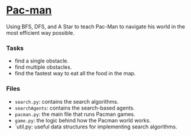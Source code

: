 # [Pac-man](https://inst.eecs.berkeley.edu/~cs188/fa10/projects/search/search.html)

Using BFS, DFS, and A Star to teach Pac-Man to navigate his world in the most efficient way possible.

### Tasks

* find a single obstacle.
* find multiple obstacles.
* find the fastest way to eat all the food in the map.

### Files

* `search.py`: contains the search algorithms. 
* `searchAgents`:	contains the search-based agents. 
* `pacman.py`: the main file that runs Pacman games.   
* `game.py`:	the logic behind how the Pacman world works.  
* `util.py: useful data structures for implementing search algorithms.  